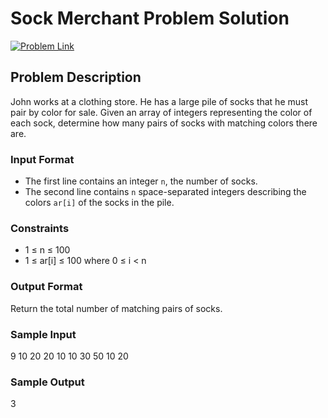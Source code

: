 # Sock Merchant Problem Solution

[![Problem Link](https://img.shields.io/badge/HackerRank-Problem%20Link-blue)](https://www.hackerrank.com/contests/mountblue-technologies/challenges/sock-merchant)

## Problem Description

John works at a clothing store. He has a large pile of socks that he must pair by color for sale. Given an array of integers representing the color of each sock, determine how many pairs of socks with matching colors there are.

### Input Format
- The first line contains an integer `n`, the number of socks.
- The second line contains `n` space-separated integers describing the colors `ar[i]` of the socks in the pile.

### Constraints
- 1 ≤ n ≤ 100
- 1 ≤ ar[i] ≤ 100 where 0 ≤ i < n

### Output Format
Return the total number of matching pairs of socks.

### Sample Input
9
10 20 20 10 10 30 50 10 20

### Sample Output
3

